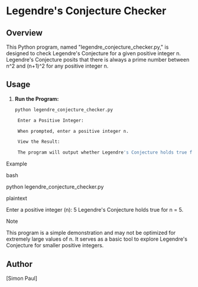 # Legendre's Conjecture Checker

## Overview

This Python program, named "legendre_conjecture_checker.py," is designed to check Legendre's Conjecture for a given positive integer n. Legendre's Conjecture posits that there is always a prime number between n^2 and (n+1)^2 for any positive integer n.

## Usage

1. **Run the Program:**
   
   ```bash
   python legendre_conjecture_checker.py

    Enter a Positive Integer:

    When prompted, enter a positive integer n.

    View the Result:

    The program will output whether Legendre's Conjecture holds true for the given value of n.

Example

bash

python legendre_conjecture_checker.py

plaintext

Enter a positive integer (n): 5
Legendre's Conjecture holds true for n = 5.

Note

This program is a simple demonstration and may not be optimized for extremely large values of n. It serves as a basic tool to explore Legendre's Conjecture for smaller positive integers.

## Author

[Simon Paul]


